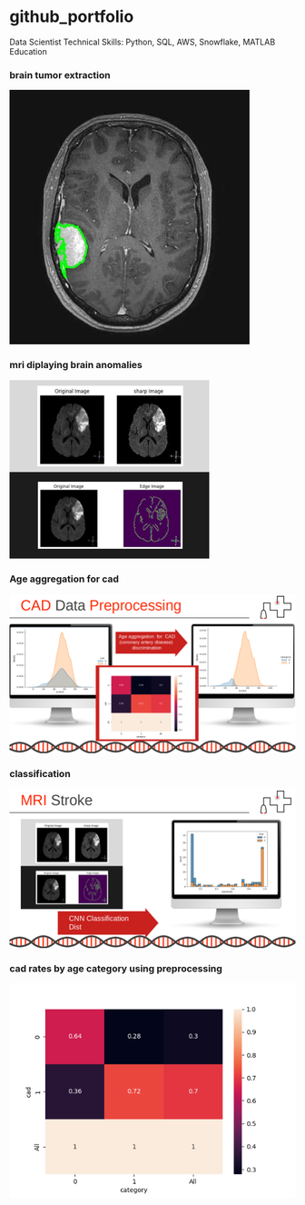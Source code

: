 # github_portfolio

Data Scientist
Technical Skills: Python, SQL, AWS, Snowflake, MATLAB
Education

### brain tumor extraction

![Alt text](assets/img/extracted_tumor.jpg)

### mri diplaying brain anomalies 


![Alt text](assets/img/mri.png)

### Age aggregation for cad 
![Alt text](assets/img/aggregation.png)

### classification 


![Alt text](assets/img/classification.png)


###  cad rates by age category using preprocessing
![Alt text](assets/img/table.png)




